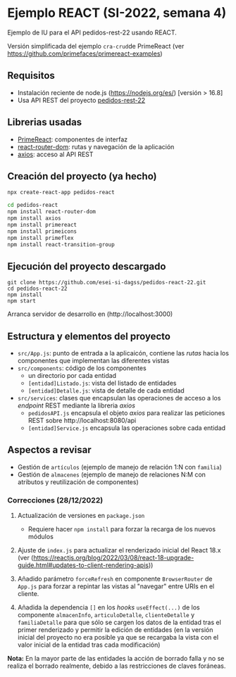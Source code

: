# Ejemplo REACT (SI-2022, semana 4)

Ejemplo de IU para el API pedidos-rest-22 usando REACT.

Versión simplificada del ejemplo `cra-crud`de PrimeReact (ver https://github.com/primefaces/primereact-examples)

## Requisitos

* Instalación reciente de node.js (https://nodejs.org/es/) [versión > 16.8]
* Usa API REST del proyecto [pedidos-rest-22](https://github.com/esei-si-dagss/pedidos-rest-22)

## Librerias usadas

* [PrimeReact](https://www.primefaces.org/primereact/): componentes de interfaz
* [react-router-dom](https://reactrouter.com/): rutas y navegación de la aplicación
* [axios](https://axios-http.com/): acceso al API REST

## Creación del proyecto (ya hecho)

```sh
npx create-react-app pedidos-react

cd pedidos-react
npm install react-router-dom
npm install axios
npm install primereact
npm install primeicons
npm install primeflex
npm install react-transition-group
```


## Ejecución del proyecto descargado

```
git clone https://github.com/esei-si-dagss/pedidos-react-22.git
cd pedidos-react-22
npm install
npm start
```

Arranca servidor de desarrollo en (http://localhost:3000)

## Estructura y elementos del proyecto

* `src/App.js`: punto de entrada a la aplicaicón, contiene las _rutas_ hacia los componentes que implementan las diferentes vistas
* `src/components`: código de los componentes
  * un directorio por cada entidad
  * `[entidad]Listado.js`: vista del listado de entidades 
  * `[entidad]Detalle.js`: vista de detalle de cada entidad
* `src/services`: clases que encapsulan las operaciones de acceso a los _endpoint_ REST mediante la libreria _axios_ 
  * `pedidosAPI.js` encapsula el objeto _axios_ para realizar las peticiones REST sobre http://localhost:8080/api
  *  `[entidad]Service.js` encapsula las operaciones sobre cada entidad

## Aspectos a revisar
* Gestión de `artículos` (ejemplo de manejo de relación 1:N con `familia`)
* Gestión de `almacenes` (ejemplo de manejo de relaciones N:M con atributos y reutilización de componentes)

### Correcciones (28/12/2022)

1. Actualización de versiones en  `package.json`
   * Requiere hacer `npm install` para forzar la recarga de los nuevos módulos

2. Ajuste de `index.js` para actualizar el renderizado inicial del React 18.x (ver (https://reactjs.org/blog/2022/03/08/react-18-upgrade-guide.html#updates-to-client-rendering-apis))

3. Añadido parámetro `forceRefresh` en componente `BrowserRouter` de `App.js` para forzar a repintar las vistas al "navegar" entre URIs en el cliente.

4. Añadida la dependencia `[]` en los _hooks_ `useEffect(...)` de los componente `almacenInfo`, `articuloDetalle`, `clienteDetalle` y `familiaDetalle` para que sólo se cargen los datos de la entidad tras el primer renderizado y permitir la edición de entidades (en la versión inicial del proyecto no era posible ya que se recargaba la vista con el valor inicial de la entidad tras cada modificación)

**Nota:** En la mayor parte de las entidades la acción de borrado falla y no se realiza el borrado realmente, debido a las restricciones de claves foráneas.